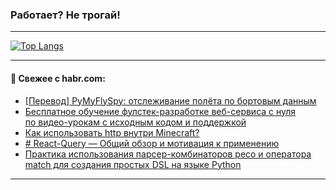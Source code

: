 ### Работает? Не трогай!

---
<!--
#### 🛠️ Technical stack:

![Java](https://img.shields.io/badge/Java-informational?logo=Oracle&style=flat&logoColor=white&color=FF4500)
![Kotlin](https://img.shields.io/badge/Kotlin-informational?logo=Kotlin&style=flat&logoColor=white&color=774D97)
![TS](https://img.shields.io/badge/TypeScript-informational?logo=typeScript&style=flat&logoColor=black&color=017acc)
![Python](https://img.shields.io/badge/Python-informational?logo=Python&style=flat&logoColor=black&color=ffdd54) <br>
![Spring](https://img.shields.io/badge/Spring-informational?logo=Spring&style=flat&logoColor=white&color=6DB33F) 
![SpringBoot](https://img.shields.io/badge/SpringBoot-informational?logo=SpringBoot&style=flat&logoColor=white&color=6DB33F)
![Nest](https://img.shields.io/badge/NestJS-informational?logo=NestJS&style=flat&logoColor=white&color=E0234E) 
![NodeJS](https://img.shields.io/badge/NodeJS-informational?logo=node.js&style=flat&logoColor=white&color=70A760)<br>
![PostgreSQL](https://img.shields.io/badge/PostgreSQL-informational?logo=PostgreSQL&style=flat&logoColor=white&color=DAA520)
![MongoDB](https://img.shields.io/badge/MongoDB-informational?logo=MongoDB&style=flat&logoColor=white&color=870000)
![Apache](https://img.shields.io/badge/Apache-informational?logo=apache&style=flat&logoColor=white&color=f74e28)

___ 
-->

<!--- #### 🛠️ : --->

[![Top Langs](https://github-readme-stats-82jvfl3w3-advtsettinggmailcoms-projects.vercel.app/api/top-langs/?username=zloylis&langs_count=10&hide_title=true&title_color=e6edf3&size_weight=0.5&count_weight=0.5&layout=compact&hide_progress=true&hide_border=true&theme=dracula)](https://github.com/zloylis)

<!---


####  :octocat:&nbsp;&nbsp; Статистика:

![GitHub stats](https://github-readme-stats-u2qms2cxw-advtsettinggmailcoms-projects.vercel.app/api?username=zloylis&show_icons=true&hide_border=true&theme=dracula&title_color=e6edf3&include_all_commits=true&count_private=true&hide_rank=false&hide_title=true&rank_icon=github)
-->
---

#### 💬 Свежее с habr.com:

<!-- BLOG-POST-LIST:START -->
- [[Перевод] PyMyFlySpy: отслеживание полёта по бортовым данным](https://habr.com/ru/companies/ruvds/articles/865956/?utm_source=habrahabr&utm_medium=rss&utm_campaign=865956)
- [Бесплатное обучение фулстек-разработке веб-сервиса с нуля по видео-урокам с исходным кодом и поддержкой](https://habr.com/ru/articles/866678/?utm_source=habrahabr&utm_medium=rss&utm_campaign=866678)
- [Как использовать http внутри Minecraft?](https://habr.com/ru/articles/866674/?utm_source=habrahabr&utm_medium=rss&utm_campaign=866674)
- [# React-Query — Общий обзор и мотивация к применению](https://habr.com/ru/articles/866654/?utm_source=habrahabr&utm_medium=rss&utm_campaign=866654)
- [Практика использования парсер-комбинаторов peco и оператора match для создания простых DSL на языке Python](https://habr.com/ru/articles/866646/?utm_source=habrahabr&utm_medium=rss&utm_campaign=866646)
<!-- BLOG-POST-LIST:END -->

---

